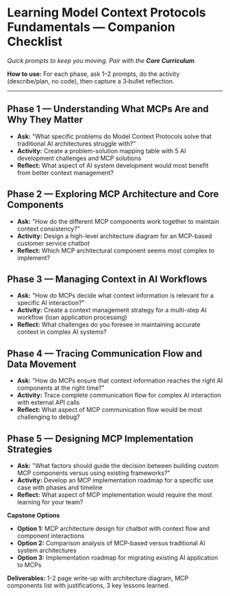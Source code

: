 # Learning Model Context Protocols Fundamentals — Companion Checklist
_Quick prompts to keep you moving. Pair with the **Core Curriculum**._

**How to use:** For each phase, ask 1–2 prompts, do the activity (describe/plan, no code), then capture a 3‑bullet reflection.

---

## Phase 1 — Understanding What MCPs Are and Why They Matter
- **Ask:** "What specific problems do Model Context Protocols solve that traditional AI architectures struggle with?"
- **Activity:** Create a problem-solution mapping table with 5 AI development challenges and MCP solutions
- **Reflect:** What aspect of AI system development would most benefit from better context management?

## Phase 2 — Exploring MCP Architecture and Core Components
- **Ask:** "How do the different MCP components work together to maintain context consistency?"
- **Activity:** Design a high-level architecture diagram for an MCP-based customer service chatbot
- **Reflect:** Which MCP architectural component seems most complex to implement?

## Phase 3 — Managing Context in AI Workflows
- **Ask:** "How do MCPs decide what context information is relevant for a specific AI interaction?"
- **Activity:** Create a context management strategy for a multi-step AI workflow (loan application processing)
- **Reflect:** What challenges do you foresee in maintaining accurate context in complex AI systems?

## Phase 4 — Tracing Communication Flow and Data Movement
- **Ask:** "How do MCPs ensure that context information reaches the right AI components at the right time?"
- **Activity:** Trace complete communication flow for complex AI interaction with external API calls
- **Reflect:** What aspect of MCP communication flow would be most challenging to debug?

## Phase 5 — Designing MCP Implementation Strategies
- **Ask:** "What factors should guide the decision between building custom MCP components versus using existing frameworks?"
- **Activity:** Develop an MCP implementation roadmap for a specific use case with phases and timeline
- **Reflect:** What aspect of MCP implementation would require the most learning for your team?

**Capstone Options**
- **Option 1:** MCP architecture design for chatbot with context flow and component interactions
- **Option 2:** Comparison analysis of MCP-based versus traditional AI system architectures
- **Option 3:** Implementation roadmap for migrating existing AI application to MCPs

**Deliverables:** 1-2 page write-up with architecture diagram, MCP components list with justifications, 3 key lessons learned.
